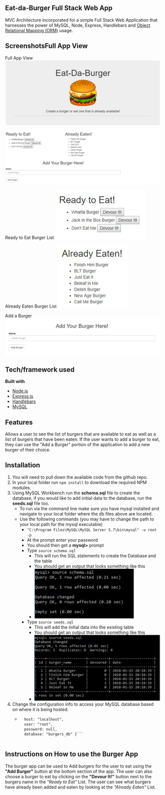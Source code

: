 ## Eat-da-Burger Full Stack Web App
MVC Architecture incorporated for a simple Full Stack Web Application that harnesses the power of MySQL, Node, Express, Handlebars and [Object Relational Mapping (ORM)](https://en.wikipedia.org/wiki/Object-relational_mapping) usage.

## ScreenshotsFull App View

Full App View
![Full App View](https://github.com/abreaw/burger/blob/master/docs/images/app_screen_shot_v1.JPG)

Ready to Eat Burger List
![Ready to Eat Burgers](https://github.com/abreaw/burger/blob/master/docs/images/ready_to_eat_screen_shot_v1.JPG)

Already Eaten Burger List
![Already Eaten Burgers](https://github.com/abreaw/burger/blob/master/docs/images/already_eaten_screen_shot_v1.JPG)

Add a Burger
![Add a Burger](https://github.com/abreaw/burger/blob/master/docs/images/add_burger_screen_shot_v1.JPG)


## Tech/framework used
<b>Built with</b>
- [Node.js](https://nodejs.org/)
- [Express.js](https://expressjs.com/)
- [Handlebars](http://handlebarsjs.com/)
- [MySQL](https://www.mysql.com/)

## Features
Allows a user to see the list of burgers that are available to eat as well as a list of burgers that have been eaten.  If the user wants to add a burger to eat, they can use the "Add a Burger" portion of the application to add a new burger of their choice.

## Installation

1. You will need to pull down the available code from the github repo.
1. In your local folder run `npm install` to download the required NPM modules.
1. Using MySQL Workbench run the **schema.sql** file to create the database, if you would like to add initial data to the database, run the **seeds.sql** file too.
	- To run via the command line make sure you have mysql installed and navigate to your local folder where the db files above are located.
	- Use the following commands (you may have to change the path to your local path for the mysql executable)
		- `"C:\Program Files\MySQL\MySQL Server 5.7\bin\mysql" -u root -p`
		- At the prompt enter your password
		- You should then get a **mysql>** prompt
		- Type `source schema.sql`
			- This will run the SQL statements to create the Database and the table
			- You should get an output that looks something like this
			- ![Schema Command Line Output Example](https://github.com/abreaw/burger/blob/master/docs/images/schema_cmd_line_output_v1.JPG)
		- Type `source seeds.sql`
			- This will add the initial data into the existing table
			- You should get an output that looks something like this
			- ![Seeds Command Line Output Example](https://github.com/abreaw/burger/blob/master/docs/images/seeds_cmd_line_output_v1.JPG)
1. Change the configuration info to access your MySQL database based on where it is being hosted.
	- ```{	port: 3306,
		host: "localhost",
		user: "root",
		password: null,
		database: "burgers_db" }```


## Instructions on How to use the Burger App
The burger app can be used to Add burgers for the user to eat using the **"Add Burger"** button at the bottom section of the app.  The user can also choose a burger to eat by clicking on the **"Devour It!"** button next to the burgers name in the *"Ready to Eat"* List.  The user can see what burgers have already been added and eaten by looking at the *"Already Eaten"* List.


